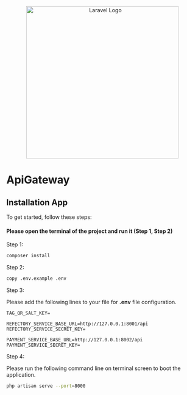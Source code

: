 <p align="center"><a href="https://laravel.com" target="_blank"><img src="https://raw.githubusercontent.com/laravel/art/master/logo-lockup/5%20SVG/2%20CMYK/1%20Full%20Color/laravel-logolockup-cmyk-red.svg" width="400" alt="Laravel Logo"></a></p>

# ApiGateway

## Installation App

To get started, follow these steps:

#### Please open the terminal of the project and run it (Step 1, Step 2)

Step 1:

```bash
composer install
```

Step 2:

```bash
copy .env.example .env
```

Step 3:

Please add the following lines to your file for **.env** file configuration.

```
TAG_QR_SALT_KEY=

REFECTORY_SERVICE_BASE_URL=http://127.0.0.1:8001/api
REFECTORY_SERVICE_SECRET_KEY=

PAYMENT_SERVICE_BASE_URL=http://127.0.0.1:8002/api
PAYMENT_SERVICE_SECRET_KEY=
```

Step 4:

Please run the following command line on terminal screen to boot the application.
```bash
php artisan serve --port=8000
```
